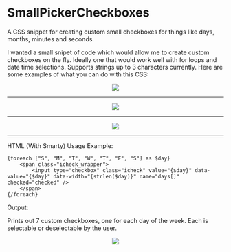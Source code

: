 # SmallPickerCheckboxes
A CSS snippet for creating custom small checkboxes for things like days, months, minutes and seconds.

I wanted a small snipet of code which would allow me to create custom checkboxes on the fly. Ideally one that would work well with for loops and date time selections. Supports strings up to 3 characters currently. Here are some examples of what you can do with this CSS:

<div align="center">
    <img src="http://nerd.guru/screenshots/chrome_2018-01-22_09-10-41.png" />
</div>

<hr>

<div align="center">
    <img src="http://nerd.guru/screenshots/chrome_2018-01-22_09-11-13.png" />
</div>

<hr>

<div align="center">
    <img src="http://nerd.guru/screenshots/chrome_2018-01-22_09-11-38.png" />
</div>

<hr>

HTML (With Smarty) Usage Example:

    {foreach ["S", "M", "T", "W", "T", "F", "S"] as $day}
        <span class="icheck_wrapper">
            <input type="checkbox" class="icheck" value="{$day}" data-value="{$day}" data-width="{strlen($day)}" name="days[]" checked="checked" />
        </span>
    {/foreach}

Output:

Prints out 7 custom checkboxes, one for each day of the week. Each is selectable or deselectable by the user.

<div style="text-align:center">
<img src="http://nerd.guru/screenshots/chrome_2018-01-22_09-10-41.png" />
</div>
